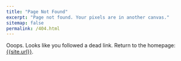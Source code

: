 ```yaml
---
title: "Page Not Found"
excerpt: "Page not found. Your pixels are in another canvas."
sitemap: false
permalink: /404.html
---
```


Ooops. Looks like you followed a dead link. Return to the homepage: [{{site.url}}](/).
